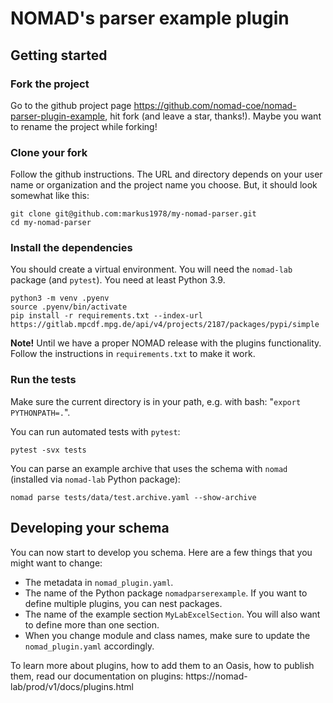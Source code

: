 # NOMAD's parser example plugin

## Getting started

### Fork the project

Go to the github project page https://github.com/nomad-coe/nomad-parser-plugin-example, hit
fork (and leave a star, thanks!). Maybe you want to rename the project while forking!

### Clone your fork

Follow the github instructions. The URL and directory depends on your user name or organization and the
project name you choose. But, it should look somewhat like this:

```
git clone git@github.com:markus1978/my-nomad-parser.git
cd my-nomad-parser
```

### Install the dependencies

You should create a virtual environment. You will need the `nomad-lab` package (and `pytest`).
You need at least Python 3.9.

```
python3 -m venv .pyenv
source .pyenv/bin/activate
pip install -r requirements.txt --index-url https://gitlab.mpcdf.mpg.de/api/v4/projects/2187/packages/pypi/simple
```

**Note!**
Until we have a proper NOMAD release with the plugins functionality. Follow the instructions
in `requirements.txt` to make it work.

### Run the tests

Make sure the current directory is in your path, e.g. with bash: "`export PYTHONPATH=.`".

You can run automated tests with `pytest`:

```
pytest -svx tests
```

You can parse an example archive that uses the schema with `nomad`
(installed via `nomad-lab` Python package):

```
nomad parse tests/data/test.archive.yaml --show-archive
```

## Developing your schema

You can now start to develop you schema. Here are a few things that you might want to change:

- The metadata in `nomad_plugin.yaml`.
- The name of the Python package `nomadparserexample`. If you want to define multiple plugins, you can nest packages.
- The name of the example section `MyLabExcelSection`. You will also want to define more than one section.
- When you change module and class names, make sure to update the `nomad_plugin.yaml` accordingly.

To learn more about plugins, how to add them to an Oasis, how to publish them, read our
documentation on plugins: https://nomad-lab/prod/v1/docs/plugins.html
